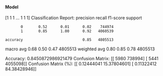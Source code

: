 #### Model
[1 1 1 ... 1 1 1]
Classification Report:
              precision    recall  f1-score   support

           0       0.52      0.01      0.02    744974
           1       0.85      1.00      0.92   4060539

    accuracy                           0.85   4805513
   macro avg       0.68      0.50      0.47   4805513
weighted avg       0.80      0.85      0.78   4805513

Accuracy: 0.8450872986921479
Confusion Matrix:
[[   5980  738994]
 [   5441 4055098]]
Confusion Matrix (%):
[[ 0.12444041 15.37804601]
 [ 0.11322412 84.38428946]]

